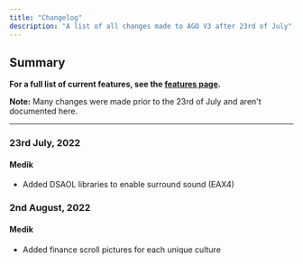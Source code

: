 ```yaml
---
title: "Changelog"
description: "A list of all changes made to AGO V3 after 23rd of July"
---
```


## Summary

**For a full list of current features, see the [features page](../features/).**

**Note:** Many changes were made prior to the 23rd of July and aren't documented here.

--------------------------------


### 23rd July, 2022
#### Medik

* Added DSAOL libraries to enable surround sound (EAX4)

### 2nd August, 2022
#### Medik

* Added finance scroll pictures for each unique culture
